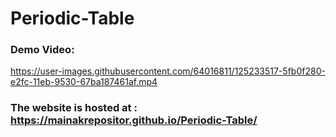 # Periodic-Table

### Demo Video:

https://user-images.githubusercontent.com/64016811/125233517-5fb0f280-e2fc-11eb-9530-67ba187461af.mp4

### The website is hosted at : https://mainakrepositor.github.io/Periodic-Table/

